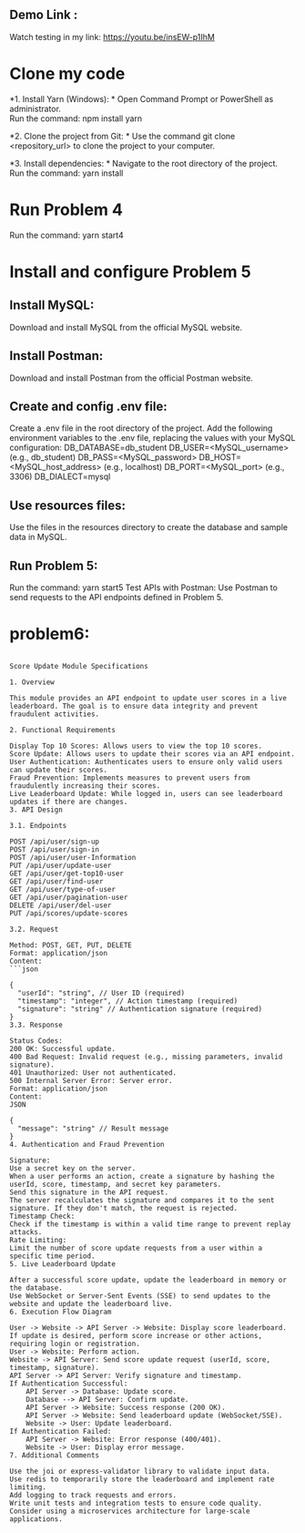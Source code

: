 
## Demo Link :
Watch testing in my link: https://youtu.be/insEW-p1IhM
  
# Clone my code
*1. Install Yarn (Windows): * 
  Open Command Prompt or PowerShell as administrator.  
  Run the command: npm install yarn  
  
*2. Clone the project from Git:  * 
  Use the command git clone <repository_url> to clone the project to your computer.  
  
*3. Install dependencies:  *
  Navigate to the root directory of the project.  
  Run the command: yarn install  
  

# Run Problem 4 
Run the command: yarn start4  
  
# Install and configure Problem 5   
## Install MySQL: 
Download and install MySQL from the official MySQL website.

## Install Postman: 
Download and install Postman from the official Postman website.

## Create and config .env file:
Create a .env file in the root directory of the project.
Add the following environment variables to the .env file, replacing the values with your MySQL configuration:
DB_DATABASE=db_student
DB_USER=<MySQL_username>(e.g., db_student)
DB_PASS=<MySQL_password>
DB_HOST=<MySQL_host_address> (e.g., localhost)
DB_PORT=<MySQL_port> (e.g., 3306)
DB_DIALECT=mysql

## Use resources files: 
Use the files in the resources directory to create the database and sample data in MySQL.

## Run Problem 5: 
Run the command: yarn start5
Test APIs with Postman:
Use Postman to send requests to the API endpoints defined in Problem 5.


# problem6: 


<pre><code>
Score Update Module Specifications

1. Overview

This module provides an API endpoint to update user scores in a live leaderboard. The goal is to ensure data integrity and prevent fraudulent activities.

2. Functional Requirements

Display Top 10 Scores: Allows users to view the top 10 scores.
Score Update: Allows users to update their scores via an API endpoint.
User Authentication: Authenticates users to ensure only valid users can update their scores.
Fraud Prevention: Implements measures to prevent users from fraudulently increasing their scores.
Live Leaderboard Update: While logged in, users can see leaderboard updates if there are changes.
3. API Design

3.1. Endpoints

POST /api/user/sign-up
POST /api/user/sign-in
POST /api/user/user-Information
PUT /api/user/update-user
GET /api/user/get-top10-user
GET /api/user/find-user
GET /api/user/type-of-user
GET /api/user/pagination-user
DELETE /api/user/del-user
PUT /api/scores/update-scores

3.2. Request

Method: POST, GET, PUT, DELETE
Format: application/json
Content:
```json

{
  "userId": "string", // User ID (required)
  "timestamp": "integer", // Action timestamp (required)
  "signature": "string" // Authentication signature (required)
}
3.3. Response

Status Codes:
200 OK: Successful update.
400 Bad Request: Invalid request (e.g., missing parameters, invalid signature).
401 Unauthorized: User not authenticated.
500 Internal Server Error: Server error.
Format: application/json
Content:
JSON

{
  "message": "string" // Result message
}
4. Authentication and Fraud Prevention

Signature:
Use a secret key on the server.
When a user performs an action, create a signature by hashing the userId, score, timestamp, and secret key parameters.
Send this signature in the API request.
The server recalculates the signature and compares it to the sent signature. If they don't match, the request is rejected.
Timestamp Check:
Check if the timestamp is within a valid time range to prevent replay attacks.
Rate Limiting:
Limit the number of score update requests from a user within a specific time period.
5. Live Leaderboard Update

After a successful score update, update the leaderboard in memory or the database.
Use WebSocket or Server-Sent Events (SSE) to send updates to the website and update the leaderboard live.
6. Execution Flow Diagram

User -> Website -> API Server -> Website: Display score leaderboard.
If update is desired, perform score increase or other actions, requiring login or registration.
User -> Website: Perform action.
Website -> API Server: Send score update request (userId, score, timestamp, signature).
API Server -> API Server: Verify signature and timestamp.
If Authentication Successful:
    API Server -> Database: Update score.
    Database --> API Server: Confirm update.
    API Server -> Website: Success response (200 OK).
    API Server -> Website: Send leaderboard update (WebSocket/SSE).
    Website -> User: Update leaderboard.
If Authentication Failed:
    API Server -> Website: Error response (400/401).
    Website -> User: Display error message.
7. Additional Comments

Use the joi or express-validator library to validate input data.
Use redis to temporarily store the leaderboard and implement rate limiting.
Add logging to track requests and errors.
Write unit tests and integration tests to ensure code quality.
Consider using a microservices architecture for large-scale applications.

</code></pre>